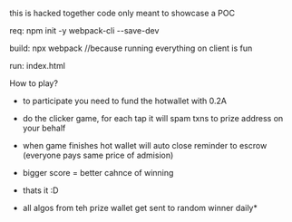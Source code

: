 this is hacked together code only meant to showcase a POC

req:
npm init -y 
webpack-cli --save-dev

build:
npx webpack
//because running everything on client is fun

run:
index.html

How to play?

- to participate you need to fund the hotwallet with 0.2A
- do the clicker game, for each tap it will spam txns to prize address on your behalf
- when game finishes hot wallet will auto close reminder to escrow (everyone pays same price of admision)
- bigger score = better cahnce of winning
- thats it :D

- all algos from teh prize wallet get sent to random winner daily*





